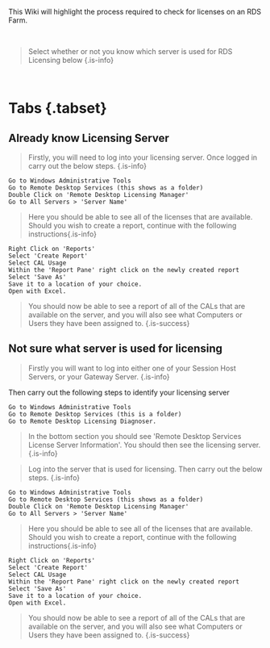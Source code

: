 This Wiki will highlight the process required to check for licenses on an RDS Farm. 

<br>

> Select whether or not you know which server is used for RDS Licensing below
{.is-info}

<br>

# Tabs {.tabset}
## Already know Licensing Server
> Firstly, you will need to log into your licensing server. Once logged in carry out the below steps. 
{.is-info}
```Explorer
Go to Windows Administrative Tools
Go to Remote Desktop Services (this shows as a folder)
Double Click on 'Remote Desktop Licensing Manager'
Go to All Servers > 'Server Name'
```
>Here you should be able to see all of the licenses that are available. Should you wish to create a report, continue with the following instructions{.is-info}
```Explorer
Right Click on 'Reports' 
Select 'Create Report'
Select CAL Usage
Within the 'Report Pane' right click on the newly created report
Select 'Save As' 
Save it to a location of your choice. 
Open with Excel.
```
> You should now be able to see a report of all of the CALs that are available on the server, and you will also see what Computers or Users they have been assigned to.
{.is-success}


## Not sure what server is used for licensing


> Firstly you will want to log into either one of your Session Host Servers, or your Gateway Server. 
{.is-info}

Then carry out the following steps to identify your licensing server
```Explorer
Go to Windows Administrative Tools
Go to Remote Desktop Services (this is a folder)
Go to Remote Desktop Licensing Diagnoser. 
```
> In the bottom section you should see 'Remote Desktop Services License Server Information'. You should then see the licensing server.
{.is-info}

> Log into the server that is used for licensing. Then carry out the below steps.
{.is-info}

```Explorer
Go to Windows Administrative Tools
Go to Remote Desktop Services (this shows as a folder)
Double Click on 'Remote Desktop Licensing Manager'
Go to All Servers > 'Server Name'
```
>Here you should be able to see all of the licenses that are available. Should you wish to create a report, continue with the following instructions{.is-info}
```Explorer
Right Click on 'Reports' 
Select 'Create Report'
Select CAL Usage
Within the 'Report Pane' right click on the newly created report
Select 'Save As' 
Save it to a location of your choice. 
Open with Excel.
```
> You should now be able to see a report of all of the CALs that are available on the server, and you will also see what Computers or Users they have been assigned to.
{.is-success}
